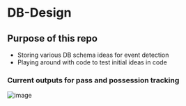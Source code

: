 # DB-Design
## Purpose of this repo
- Storing various DB schema ideas for event detection
- Playing around with code to test initial ideas in code

### Current outputs for pass and possession tracking
![image](https://github.com/user-attachments/assets/99072303-86aa-4d64-bb4a-df02f2da95eb)
